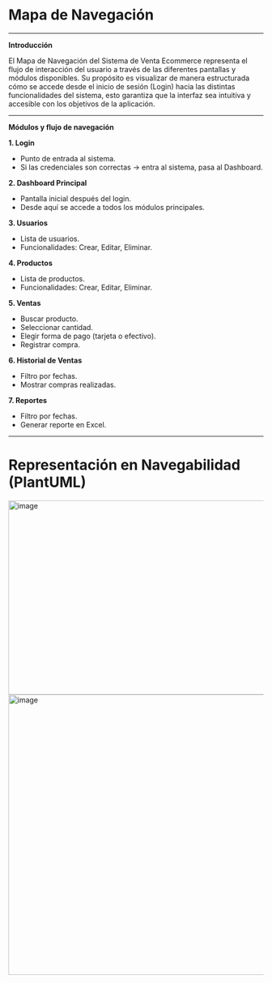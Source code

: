 # Mapa de Navegación
---

**Introducción**

El Mapa de Navegación del Sistema de Venta Ecommerce representa el flujo de interacción del usuario a través de las diferentes pantallas y módulos disponibles. Su propósito es visualizar de manera estructurada cómo se accede desde el inicio de sesión (Login) hacia las distintas funcionalidades del sistema, esto garantiza que la interfaz sea intuitiva y accesible con los objetivos de la aplicación.

---

**Módulos y flujo de navegación**

**1. Login**
  - Punto de entrada al sistema.
  - Si las credenciales son correctas → entra al sistema, pasa al Dashboard.


**2. Dashboard Principal**
  - Pantalla inicial después del login.
  - Desde aquí se accede a todos los módulos principales.

  
**3. Usuarios**
  - Lista de usuarios.
  - Funcionalidades: Crear, Editar, Eliminar.


**4. Productos**
  - Lista de productos.
  - Funcionalidades: Crear, Editar, Eliminar.


**5. Ventas**
  - Buscar producto.
  - Seleccionar cantidad.
  - Elegir forma de pago (tarjeta o efectivo).
  - Registrar compra.


**6. Historial de Ventas**
  - Filtro por fechas.
  - Mostrar compras realizadas.


**7. Reportes**
  - Filtro por fechas.
  - Generar reporte en Excel.


---


# Representación en Navegabilidad (PlantUML)


<img width="627" height="383" alt="image" src="https://github.com/user-attachments/assets/43f02689-ac4b-4e73-8144-903b862d5e68" />


<img width="607" height="553" alt="image" src="https://github.com/user-attachments/assets/d3ecef6a-2c4b-4dda-9288-882d1f36f192" />


  
